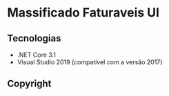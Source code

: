 <h1 align="left"> Massificado Faturaveis UI </h1> 

<p align="left">
  
</p>

## Tecnologias

- .NET Core 3.1
- Visual Studio 2019 (compatível com a versão 2017)

## Copyright

